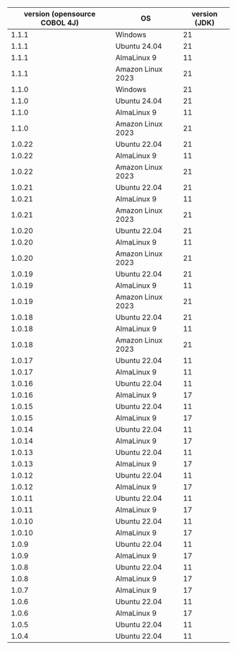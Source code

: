 | version (opensource COBOL 4J) | OS | version (JDK) | 
| -- | -- | -- |
| 1.1.1 | Windows | 21 |
| 1.1.1 | Ubuntu 24.04 | 21 |
| 1.1.1 | AlmaLinux 9 | 11 |
| 1.1.1 | Amazon Linux 2023 | 21 |
| 1.1.0 | Windows | 21 |
| 1.1.0 | Ubuntu 24.04 | 21 |
| 1.1.0 | AlmaLinux 9 | 11 |
| 1.1.0 | Amazon Linux 2023 | 21 |
| 1.0.22 | Ubuntu 22.04 | 21 |
| 1.0.22 | AlmaLinux 9 | 11 |
| 1.0.22 | Amazon Linux 2023 | 21 |
| 1.0.21 | Ubuntu 22.04 | 21 |
| 1.0.21 | AlmaLinux 9 | 11 |
| 1.0.21 | Amazon Linux 2023 | 21 |
| 1.0.20 | Ubuntu 22.04 | 21 |
| 1.0.20 | AlmaLinux 9 | 11 |
| 1.0.20 | Amazon Linux 2023 | 21 |
| 1.0.19 | Ubuntu 22.04 | 21 |
| 1.0.19 | AlmaLinux 9 | 11 |
| 1.0.19 | Amazon Linux 2023 | 21 |
| 1.0.18 | Ubuntu 22.04 | 21 |
| 1.0.18 | AlmaLinux 9 | 11 |
| 1.0.18 | Amazon Linux 2023 | 21 |
| 1.0.17 | Ubuntu 22.04 | 11 |
| 1.0.17 | AlmaLinux 9 | 11 |
| 1.0.16 | Ubuntu 22.04 | 11 |
| 1.0.16 | AlmaLinux 9 | 17 |
| 1.0.15 | Ubuntu 22.04 | 11 |
| 1.0.15 | AlmaLinux 9 | 17 |
| 1.0.14 | Ubuntu 22.04 | 11 |
| 1.0.14 | AlmaLinux 9 | 17 |
| 1.0.13 | Ubuntu 22.04 | 11 |
| 1.0.13 | AlmaLinux 9 | 17 |
| 1.0.12 | Ubuntu 22.04 | 11 |
| 1.0.12 | AlmaLinux 9 | 17 |
| 1.0.11 | Ubuntu 22.04 | 11 |
| 1.0.11 | AlmaLinux 9 | 17 |
| 1.0.10 | Ubuntu 22.04 | 11 |
| 1.0.10 | AlmaLinux 9 | 17 |
| 1.0.9 | Ubuntu 22.04 | 11 |
| 1.0.9 | AlmaLinux 9 | 17 |
| 1.0.8 | Ubuntu 22.04 | 11 |
| 1.0.8 | AlmaLinux 9 | 17 |
| 1.0.7 | AlmaLinux 9 | 17 |
| 1.0.6 | Ubuntu 22.04 | 11 |
| 1.0.6 | AlmaLinux 9 | 17 |
| 1.0.5 | Ubuntu 22.04 | 11 |
| 1.0.4 | Ubuntu 22.04 | 11 |